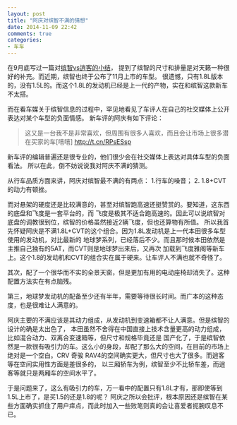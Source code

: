 ```yaml
---
layout: post
title: "阿庆对缤智不满的猜想"
date: 2014-11-09 22:42
comments: true
categories:
- 车车
---
```


在9月底写过一篇对[缤智vs逍客的小结](/blog/2014/09/30/yi-kuan-jin-qi-bi-jiao-guan-zhu-de-che-bin-zhi-vezel/)，
提到了缤智的尺寸和排量是对天籁一种很好的补充。而近期，缤智也终于公布了11月上市的车型。
很遗憾，只有1.8L版本的，没有1.5L的。而这个1.8L的发动机已经是上一代的产物，实在和缤智这款新车不太搭。

而在看车媒关于缤智信息的过程中，罕见地看见了车评人在自己的社交媒体上公开表达对某个车型的负面情感。
新车评的阿庆有如下评论：

> 这又是一台我不是非常喜欢，但周围有很多人喜欢，而且会让市场上很多潜在买家的车[嘻嘻] http://t.cn/RPsESsp

新车评的编辑普遍还是很专业的，他们很少会在社交媒体上表达对具体车型的负面看法。
所以在此，倒不妨说说我对阿庆不满的猜测。

从行车品质方面来讲，阿庆对缤智最不满的有两点：
1.行车的噪音；
2. 1.8+CVT的动力有顿挫。

而对悬架的硬度还是比较满意的，甚至对缤智跑高速还挺赞赏的。要知道，这东西的底盘和飞度是一套平台的，而
飞度是极其不适合跑高速的。因此可以说缤智对底盘的调教很到位，缤智的价格虽然接近2辆飞度，但也还算物有所值。
所以我首先怀疑阿庆是不满1.8L+CVT的这个组合。因为1.8L发动机是上一代本田很多车型使用的发动机，对比最新的
地球梦系列，已经落后不少。而且那时候本田依然是主推自己独有的5AT，而CVT则是地球梦出来后，又再次
加载到飞度雅阁等新车上。这个1.8的发动机和CVT的组合实在属于硬来。让车评人不满也就不奇怪了。

其次，配了一个很华而不实的全景天窗，但是更加有用的电动座椅却消失了。这种配置方法实在有点脑残。

第三，地球梦发动机的配备至少还有半年，需要等待很长时间。而广本的这种态度，也是很难让人满意的。

阿庆主要的不满应该是其动力组成，从发动机到变速箱都不让人满意。但是缤智的设计的确是太出色了，
本田虽然不舍得在中国直接上技术含量更高的动力组成，比如混合动力、双离合变速箱等，但尺寸和规格毕竟还是
国产化了，于是缤智依然是一款很有吸引力的车。这么小的身段，却配了那么大的空间，在目前的市场上
绝对是一个空白。CRV 奇骏 RAV4的空间确实更大，但尺寸也大了很多。而逍客等在空间实用性方面是差很多的，
以三厢轿车为例，缤智至少不比轿车差，而逍客等就只是两厢车的空间水平了。

于是问题来了，这么有吸引力的车，万一看中的配置只有1.8L才有，那即使等到1.5L上市了，是买1.5的还是1.8的呢？
阿庆之所以会批评，根本原因还是缤智在某些方面确实抓住了用户痒点，而此时加入一些败笔则真的会让喜爱者扼腕叹息不已。
